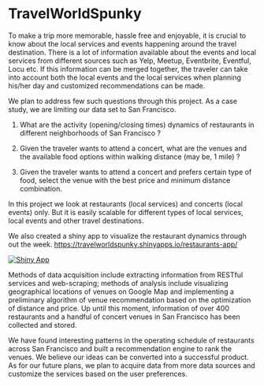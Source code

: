 # TravelWorldSpunky

To make a trip more memorable, hassle free and enjoyable, it is crucial to know about the local services and events happening around the travel destination. There is a lot of information available about the events and local services from different sources such as Yelp, Meetup, Eventbrite, Eventful, Locu etc. If this information can be merged together, the traveler can take into account both the local events and the local services when planning his/her day and customized recommendations can be made.


We plan to address few such questions through this project. As a case study, we are limiting our data set to 
San Francisco.

1. What are the activity (opening/closing times) dynamics of restaurants in different neighborhoods
of San Francisco ?

2. Given the traveler wants to attend a concert, what are the venues and the available food options
within walking distance (may be, 1 mile) ?

3. Given the traveler wants to attend a concert and prefers certain type of food, select the venue with
the best price and minimum distance combination.

In this project we look at restaurants (local services) and concerts (local events) only. But it is easily scalable for different types of local services, local events and other travel destinations.

We also created a shiny app to visualize the restaurant dynamics through out the week.
https://travelworldspunky.shinyapps.io/restaurants-app/

[![Shiny App](https://github.com/SandeepReddyVanga/TravelWorldSpunky/blob/master/restaurants-app/Screenshot_shiny_app_Feb1.png)](#features)

Methods of data acquisition include extracting information from RESTful services and web-scraping; methods of analysis include visualizing geographical locations of venues on Google Map and implementing a preliminary algorithm of venue recommendation based on the optimization of distance and price. Up until this moment, information of over 400 restaurants and a handful of concert venues in San Francisco has been collected and stored.

We have found interesting patterns in the operating schedule of restaurants across San Francisco and built a recommendation engine to rank the venues. We believe our ideas can be converted into a successful product. As for our future plans, we plan to acquire data from more data sources and customize the services based on the user preferences.
